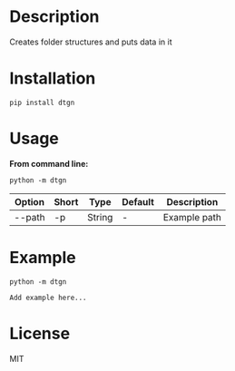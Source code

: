 # Description

Creates folder structures and puts data in it

# Installation

`pip install dtgn`

# Usage

**From command line:**

`python -m dtgn`

| Option | Short | Type | Default | Description |
|---|---|---|---|---|
|--path | -p | String | - | Example path |


# Example

`python -m dtgn`

```
Add example here...
```


# License

MIT